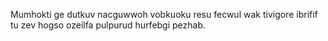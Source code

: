 Mumhokti ge dutkuv nacguwwoh vobkuoku resu fecwul wak tivigore ibrifif tu zev hogso ozeilfa pulpurud hurfebgi pezhab.